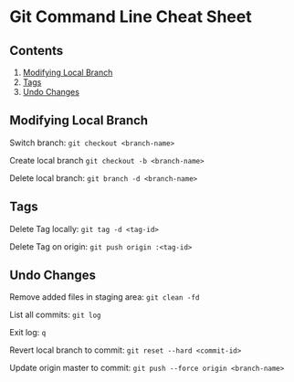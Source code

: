 # Git Command Line Cheat Sheet

## Contents

1. [Modifying Local Branch](#modifying-local-branch)
1. [Tags](#tags)
1. [Undo Changes](#undo-changes)

## Modifying Local Branch

Switch branch: `git checkout <branch-name>`

Create local branch `git checkout -b <branch-name>`

Delete local branch: `git branch -d <branch-name>`

## Tags

Delete Tag locally: `git tag -d <tag-id>`

Delete Tag on origin: `git push origin :<tag-id>`

## Undo Changes

Remove added files in staging area: `git clean -fd`

List all commits: `git log`

Exit log: `q`

Revert local branch to commit: `git reset --hard <commit-id>`

Update origin master to commit: `git push --force origin <branch-name>`

